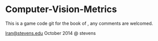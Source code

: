 Computer-Vision-Metrics
=======================
This is a game code git for the book of <Computer-Vision-Metrics>, any comments are welcomed.

lran@stevens.edu 
October 2014 @ stevens